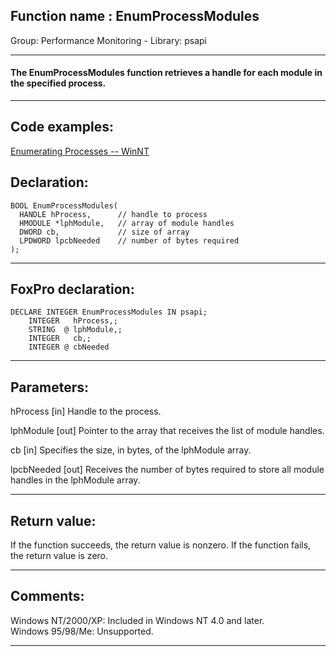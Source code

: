 
## Function name : EnumProcessModules
Group: Performance Monitoring - Library: psapi    
***  


#### The EnumProcessModules function retrieves a handle for each module in the specified process.
***  


## Code examples:
[Enumerating Processes -- WinNT](../../samples/sample_162.md)  

## Declaration:
```foxpro  
BOOL EnumProcessModules(
  HANDLE hProcess,      // handle to process
  HMODULE *lphModule,   // array of module handles
  DWORD cb,             // size of array
  LPDWORD lpcbNeeded    // number of bytes required
);  
```  
***  


## FoxPro declaration:
```foxpro  
DECLARE INTEGER EnumProcessModules IN psapi;
	INTEGER   hProcess,;
	STRING  @ lphModule,;
	INTEGER   cb,;
	INTEGER @ cbNeeded  
```  
***  


## Parameters:
hProcess 
[in] Handle to the process. 

lphModule 
[out] Pointer to the array that receives the list of module handles. 

cb 
[in] Specifies the size, in bytes, of the lphModule array. 

lpcbNeeded 
[out] Receives the number of bytes required to store all module handles in the lphModule array.   
***  


## Return value:
If the function succeeds, the return value is nonzero. If the function fails, the return value is zero.  
***  


## Comments:
Windows NT/2000/XP: Included in Windows NT 4.0 and later.  
Windows 95/98/Me: Unsupported.  
  
***  

